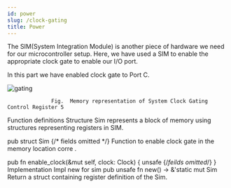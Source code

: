 ```yaml
---
id: power
slug: /clock-gating
title: Power
---
```

The SIM(System Integration Module) is another piece of hardware we need for our microcontroller setup. Here, we have used a SIM to enable the appropriate clock gate to enable our I/O port.

In this part we have enabled clock gate to Port C.

![gating](https://github.com/Mshivam2409/RustDuino-Docs/blob/master/docs/core/images/gating.jpg?raw=true)

                  Fig.  Memory representation of System Clock Gating Control Register 5 
Function definitions
Structure Sim represents a block of memory using structures representing registers in SIM.

pub struct Sim {/* fields omitted */}
Function to enable clock gate in the memory location corre .

pub fn enable_clock(&mut self, clock: Clock) {
        unsafe {/*feilds omitted*/}
        }
Implementation
Impl new for sim
pub unsafe fn new() -> &'static mut Sim
Return a struct containing register definition of the Sim.
